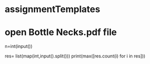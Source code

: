 # assignmentTemplates
# open Bottle Necks.pdf file
n=int(input())

res= list(map(int,input().split()))
print(max([res.count(i) for i in res]))
